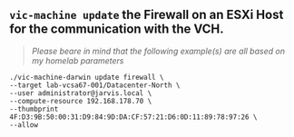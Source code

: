 ## `vic-machine update` the Firewall on an ESXi Host for the communication with the VCH.

> *Please beare in mind that the following example(s) are all based on my homelab parameters*

```
./vic-machine-darwin update firewall \
--target lab-vcsa67-001/Datacenter-North \
--user administrator@jarvis.local \
--compute-resource 192.168.178.70 \
--thumbprint  4F:D3:9B:50:00:31:D9:84:9D:DA:CF:57:21:D6:0D:11:89:78:97:26 \
--allow
```
